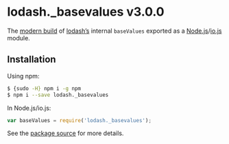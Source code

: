 # lodash._basevalues v3.0.0

The [modern build](https://github.com/lodash/lodash/wiki/Build-Differences) of [lodash’s](https://lodash.com/) internal `baseValues` exported as a [Node.js](http://nodejs.org/)/[io.js](https://iojs.org/) module.

## Installation

Using npm:

```bash
$ {sudo -H} npm i -g npm
$ npm i --save lodash._basevalues
```

In Node.js/io.js:

```js
var baseValues = require('lodash._basevalues');
```

See the [package source](https://github.com/lodash/lodash/blob/3.0.0-npm-packages/lodash._basevalues) for more details.
